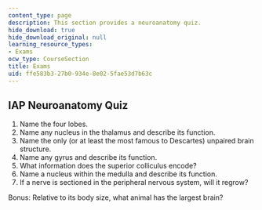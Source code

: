 ```yaml
---
content_type: page
description: This section provides a neuroanatomy quiz.
hide_download: true
hide_download_original: null
learning_resource_types:
- Exams
ocw_type: CourseSection
title: Exams
uid: ffe583b3-27b0-934e-8e02-5fae53d7b63c
---
```


IAP Neuroanatomy Quiz
---------------------

1.  Name the four lobes.
2.  Name any nucleus in the thalamus and describe its function.
3.  Name the only (or at least the most famous to Descartes) unpaired brain structure.
4.  Name any gyrus and describe its function.
5.  What information does the superior colliculus encode?
6.  Name a nucleus within the medulla and describe its function.
7.  If a nerve is sectioned in the peripheral nervous system, will it regrow?

Bonus: Relative to its body size, what animal has the largest brain?